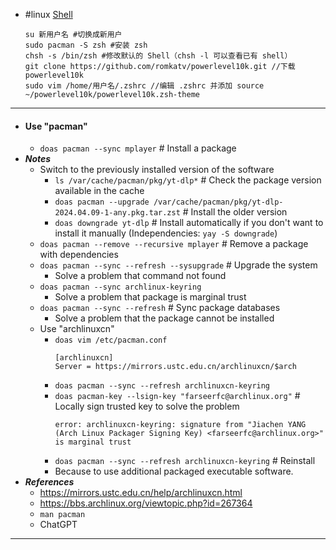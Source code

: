 - #linux [Shell](https://blog.51cto.com/u_6364219/4920283)
  ```
  su 新用户名 #切换成新用户
  sudo pacman -S zsh #安装 zsh
  chsh -s /bin/zsh #修改默认的 Shell（chsh -l 可以查看已有 shell）
  git clone https://github.com/romkatv/powerlevel10k.git //下载 powerlevel10k
  sudo vim /home/用户名/.zshrc //编辑 .zshrc 并添加 source ~/powerlevel10k/powerlevel10k.zsh-theme
  ```
- ---
- #### Use "pacman"
    - `doas pacman --sync mplayer` # Install a package
- ***Notes***
    - Switch to the previously installed version of the software
        - `ls /var/cache/pacman/pkg/yt-dlp*` # Check the package version available in the cache
        - `doas pacman --upgrade /var/cache/pacman/pkg/yt-dlp-2024.04.09-1-any.pkg.tar.zst` # Install the older version
        - `doas downgrade yt-dlp` # Install automatically if you don't want to install it manually (Independencies: `yay -S downgrade`)
    - `doas pacman --remove --recursive mplayer` # Remove a package with dependencies
    - `doas pacman --sync --refresh --sysupgrade` # Upgrade the system
        - Solve a problem that command not found
    - `doas pacman --sync archlinux-keyring`
        - Solve a problem that package is marginal trust
    - `doas pacman --sync --refresh` # Sync package databases
        - Solve a problem that the package cannot be installed
    - Use "archlinuxcn"
        - `doas vim /etc/pacman.conf`
          ```
          [archlinuxcn]
          Server = https://mirrors.ustc.edu.cn/archlinuxcn/$arch
          ```
        - `doas pacman --sync --refresh archlinuxcn-keyring`
        - `doas pacman-key --lsign-key "farseerfc@archlinux.org"` # Locally sign trusted key to solve the problem
          ```
          error: archlinuxcn-keyring: signature from "Jiachen YANG (Arch Linux Packager Signing Key) <farseerfc@archlinux.org>" is marginal trust
          ```
        - `doas pacman --sync --refresh archlinuxcn-keyring` # Reinstall
        - Because to use additional packaged executable software.
- ***References***
    - https://mirrors.ustc.edu.cn/help/archlinuxcn.html
    - https://bbs.archlinux.org/viewtopic.php?id=267364
    - `man pacman`
    - ChatGPT
- ---
